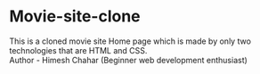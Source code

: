 # Movie-site-clone
This is a cloned movie site Home page which is made by only two technologies that are HTML and CSS. <br>
Author - Himesh Chahar (Beginner web development enthusiast)
